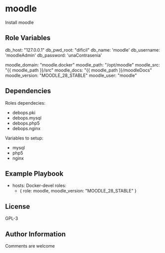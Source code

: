 moodle
=========

Install moodle

Role Variables
--------------

db_host: "127.0.0.1"
db_pwd_root: "dificil"
db_name: 'moodle'
db_username: 'moodleAdmin'
db_password: 'unaContrasenia'

moodle_domain: "moodle.docker"
moodle_path: "/opt/moodle"
moodle_src: "{{ moodle_path }}/src"
moodle_docs: "{{ moodle_path }}/moodleDocs"
moodle_version: "MOODLE_28_STABLE"
moodle_user: "moodle"

Dependencies
------------

Roles dependecies:
- debops.pki
- debops.mysql
- debops.php5
- debops.nginx

Variables to setup:

- mysql
- php5
- nginx

Example Playbook
----------------

- hosts: Docker-devel
  roles:
  - { role: moodle, moodle_version: "MOODLE_28_STABLE" }


License
-------

GPL-3

Author Information
------------------

Comments are welcome
